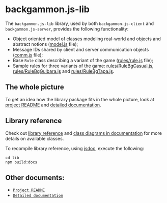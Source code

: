 # backgammon.js-lib

The `backgammon.js-lib` library, used by both `backgammon.js-client` and `backgammon.js-server`, provides the following functionality:

- Object oriented model of classes modeling real-world and objects and abstract notions ([model.js](model.js) file);
- Message IDs shared by client and server communication objects ([comm.js](comm.js) file);
- Base `Rule` class describing a variant of the game ([rules/rule.js](rules/rule.js) file);
- Sample rules for three variants of the game: [rules/RuleBgCasual.js](rules/RuleBgCasual.js), [rules/RuleBgGulbara.js](rules/RuleBgGulbara.js) and [rules/RuleBgTapa.js](rules/RuleBgTapa.js).

## The whole picture

To get an idea how the library package fits in the whole picture, look at
[project README](../README.md) and [detailed documentation](../docs/README.md).

## Library reference

Check out [library reference](https://cdn.rawgit.com/quasoft/backgammonjs/master/docs/backgammon.js-lib/0.0.1/index.html) and [class diagrams in documentation](../docs/README.md#model-classes) for more details on available classes.

To recompile library reference, using [jsdoc](http://usejsdoc.org/), execute the following:

```
cd lib
npm build:docs
```

## Other documents:

- [`Project README`](../README.md)
- [`Detailed documentation`](../docs/README.md)
